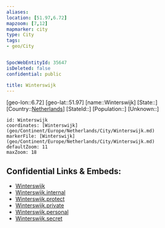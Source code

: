 ```yaml
---
aliases: 
location: [51.97,6.72]
mapzoom: [7,12] 
mapmarker: city 
type: City
tags:
- geo/City


SpocWebEntityId: 35647
isDeleted: false
confidential: public

title: Winterswijk
---
```

[geo-lon::6.72]
[geo-lat::51.97]
[name::Winterswijk]
[State::]
[Country::[Netherlands](geo/Continent/Europe/Netherlands.md)]
[StateId::]
[Population::]
[Unknown::]


```leaflet
id: Winterswijk
coordinates: [Winterswijk](geo/Continent/Europe/Netherlands/City/Winterswijk.md)
markerFile: [Winterswijk](geo/Continent/Europe/Netherlands/City/Winterswijk.md)
defaultZoom: 11 
maxZoom: 18
```


## Confidential Links & Embeds: 
- [Winterswijk](../../../../../../_public/geo/Continent/Europe/Netherlands/City/Winterswijk.md) 
- [Winterswijk.internal](../../../../../../_internal/geo/Continent/Europe/Netherlands/City/Winterswijk.internal.md) 
- [Winterswijk.protect](../../../../../../_protect/geo/Continent/Europe/Netherlands/City/Winterswijk.protect.md) 
- [Winterswijk.private](../../../../../../_private/geo/Continent/Europe/Netherlands/City/Winterswijk.private.md) 
- [Winterswijk.personal](../../../../../../_personal/geo/Continent/Europe/Netherlands/City/Winterswijk.personal.md) 
- [Winterswijk.secret](../../../../../../_secret/geo/Continent/Europe/Netherlands/City/Winterswijk.secret.md) 
